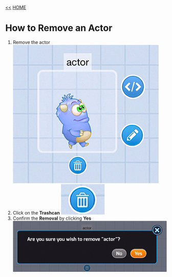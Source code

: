 [<<](01-how-to-create-a-new-project.md)  [HOME](https://github.com/drjonesy/ParrotDrone_Airborne_CodingWithTynker)
# How to Remove an Actor
1) Remove the actor
![](https://github.com/drjonesy/ParrotDrone_Airborne_CodingWithTynker/blob/master/html/images/02-selected-actor.png)
2) Click on the __Trashcan__
![](https://github.com/drjonesy/ParrotDrone_Airborne_CodingWithTynker/blob/master/html/images/02-trashcan.png)
3) Confirm the __Removal__ by clicking __Yes__
![](https://github.com/drjonesy/ParrotDrone_Airborne_CodingWithTynker/blob/master/html/images/02-confirm-remove.png)